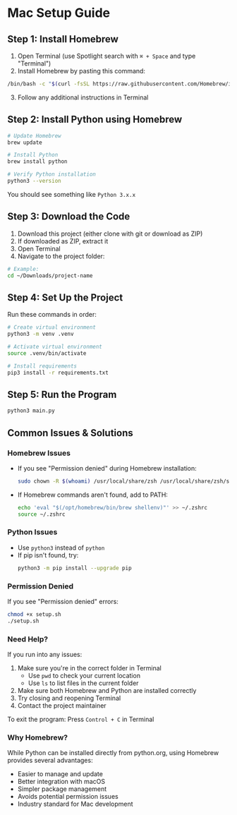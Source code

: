 # Mac Setup Guide

## Step 1: Install Homebrew
1. Open Terminal (use Spotlight search with `⌘ + Space` and type "Terminal")
2. Install Homebrew by pasting this command:
```bash
/bin/bash -c "$(curl -fsSL https://raw.githubusercontent.com/Homebrew/install/HEAD/install.sh)"
```
3. Follow any additional instructions in Terminal


## Step 2: Install Python using Homebrew
```bash
# Update Homebrew
brew update

# Install Python
brew install python

# Verify Python installation
python3 --version
```
You should see something like `Python 3.x.x`

## Step 3: Download the Code
1. Download this project (either clone with git or download as ZIP)
2. If downloaded as ZIP, extract it
3. Open Terminal
4. Navigate to the project folder:
```bash
# Example:
cd ~/Downloads/project-name
```

## Step 4: Set Up the Project
Run these commands in order:
```bash
# Create virtual environment
python3 -m venv .venv

# Activate virtual environment
source .venv/bin/activate

# Install requirements
pip3 install -r requirements.txt
```

## Step 5: Run the Program
```bash
python3 main.py
```

## Common Issues & Solutions

### Homebrew Issues
- If you see "Permission denied" during Homebrew installation:
  ```bash
  sudo chown -R $(whoami) /usr/local/share/zsh /usr/local/share/zsh/site-functions
  ```
- If Homebrew commands aren't found, add to PATH:
  ```bash
  echo 'eval "$(/opt/homebrew/bin/brew shellenv)"' >> ~/.zshrc
  source ~/.zshrc
  ```

### Python Issues
- Use `python3` instead of `python`
- If pip isn't found, try:
  ```bash
  python3 -m pip install --upgrade pip
  ```

### Permission Denied
If you see "Permission denied" errors:
```bash
chmod +x setup.sh
./setup.sh
```

### Need Help?
If you run into any issues:
1. Make sure you're in the correct folder in Terminal
   - Use `pwd` to check your current location
   - Use `ls` to list files in the current folder
2. Make sure both Homebrew and Python are installed correctly
3. Try closing and reopening Terminal
4. Contact the project maintainer

To exit the program: Press `Control + C` in Terminal

### Why Homebrew?
While Python can be installed directly from python.org, using Homebrew provides several advantages:
- Easier to manage and update
- Better integration with macOS
- Simpler package management
- Avoids potential permission issues
- Industry standard for Mac development
